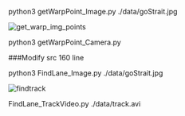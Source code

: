 
python3 getWarpPoint_Image.py ./data/goStrait.jpg

![get_warp_img_points](https://github.com/jetsonai/CVSelfDriving_Robot/assets/96120477/a21b13ae-f873-43ba-b045-f471ca371ff7)

python3 getWarpPoint_Camera.py

###Modify src 160 line  

python3 FindLane_Image.py ./data/goStrait.jpg

![findtrack](https://github.com/jetsonai/CVSelfDriving_Robot/assets/96120477/0523bfb8-42fc-4322-b0b9-2f42a15b9fe4)

FindLane_TrackVideo.py ./data/track.avi


